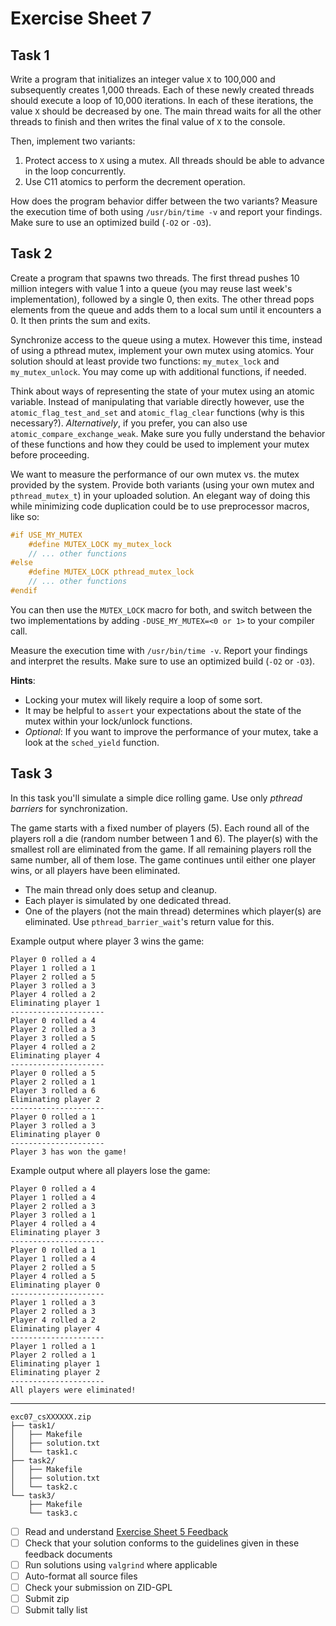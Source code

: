# Exercise Sheet 7

## Task 1

Write a program that initializes an integer value `X` to 100,000 and subsequently creates 1,000 threads.
Each of these newly created threads should execute a loop of 10,000 iterations.
In each of these iterations, the value `X` should be decreased by one.
The main thread waits for all the other threads to finish and then writes the final value of `X` to the console.

Then, implement two variants:

1. Protect access to `X` using a mutex.
   All threads should be able to advance in the loop concurrently.
2. Use C11 atomics to perform the decrement operation.

How does the program behavior differ between the two variants?
Measure the execution time of both using `/usr/bin/time -v` and report your findings.
Make sure to use an optimized build (`-O2` or `-O3`).

## Task 2

Create a program that spawns two threads.
The first thread pushes 10 million integers with value 1 into a queue (you may reuse last week's implementation), followed by a single 0, then exits.
The other thread pops elements from the queue and adds them to a local sum until it encounters a 0.
It then prints the sum and exits.

Synchronize access to the queue using a mutex.
However this time, instead of using a pthread mutex, implement your own mutex using atomics.
Your solution should at least provide two functions: `my_mutex_lock` and `my_mutex_unlock`.
You may come up with additional functions, if needed.

Think about ways of representing the state of your mutex using an atomic variable.
Instead of manipulating that variable directly however, use the `atomic_flag_test_and_set` and `atomic_flag_clear` functions (why is this necessary?).
_Alternatively_, if you prefer, you can also use `atomic_compare_exchange_weak`.
Make sure you fully understand the behavior of these functions and how they could be used to implement your mutex before proceeding.

We want to measure the performance of our own mutex vs. the mutex provided by the system.
Provide both variants (using your own mutex and `pthread_mutex_t`) in your uploaded solution.
An elegant way of doing this while minimizing code duplication could be to use preprocessor macros, like so:

```c
#if USE_MY_MUTEX
    #define MUTEX_LOCK my_mutex_lock
    // ... other functions
#else
    #define MUTEX_LOCK pthread_mutex_lock
    // ... other functions
#endif
```

You can then use the `MUTEX_LOCK` macro for both, and switch between the two implementations by adding `-DUSE_MY_MUTEX=<0 or 1>` to your compiler call.

Measure the execution time with `/usr/bin/time -v`.
Report your findings and interpret the results.
Make sure to use an optimized build (`-O2` or `-O3`).

**Hints**:

- Locking your mutex will likely require a loop of some sort.
- It may be helpful to `assert` your expectations about the state of the mutex within your lock/unlock functions.
- _Optional_: If you want to improve the performance of your mutex, take a look at the `sched_yield` function.

## Task 3

In this task you'll simulate a simple dice rolling game.
Use only _pthread barriers_ for synchronization.

The game starts with a fixed number of players (5).
Each round all of the players roll a die (random number between 1 and 6).
The player(s) with the smallest roll are eliminated from the game.
If all remaining players roll the same number, all of them lose.
The game continues until either one player wins, or all players have been eliminated.

- The main thread only does setup and cleanup.
- Each player is simulated by one dedicated thread.
- One of the players (not the main thread) determines which player(s) are eliminated.
  Use `pthread_barrier_wait`'s return value for this.

Example output where player 3 wins the game:

```
Player 0 rolled a 4
Player 1 rolled a 1
Player 2 rolled a 5
Player 3 rolled a 3
Player 4 rolled a 2
Eliminating player 1
---------------------
Player 0 rolled a 4
Player 2 rolled a 3
Player 3 rolled a 5
Player 4 rolled a 2
Eliminating player 4
---------------------
Player 0 rolled a 5
Player 2 rolled a 1
Player 3 rolled a 6
Eliminating player 2
---------------------
Player 0 rolled a 1
Player 3 rolled a 3
Eliminating player 0
---------------------
Player 3 has won the game!
```

Example output where all players lose the game:

```
Player 0 rolled a 4
Player 1 rolled a 4
Player 2 rolled a 3
Player 3 rolled a 1
Player 4 rolled a 4
Eliminating player 3
---------------------
Player 0 rolled a 1
Player 1 rolled a 4
Player 2 rolled a 5
Player 4 rolled a 5
Eliminating player 0
---------------------
Player 1 rolled a 3
Player 2 rolled a 3
Player 4 rolled a 2
Eliminating player 4
---------------------
Player 1 rolled a 1
Player 2 rolled a 1
Eliminating player 1
Eliminating player 2
---------------------
All players were eliminated!
```

---

```
exc07_csXXXXXX.zip
├── task1/
│   ├── Makefile
│   ├── solution.txt
│   └── task1.c
├── task2/
│   ├── Makefile
│   ├── solution.txt
│   └── task2.c
└── task3/
    ├── Makefile
    └── task3.c
```

- [ ] Read and understand [Exercise Sheet 5 Feedback](../exercise05/feedback.md)
- [ ] Check that your solution conforms to the guidelines given in these feedback documents
- [ ] Run solutions using `valgrind` where applicable
- [ ] Auto-format all source files
- [ ] Check your submission on ZID-GPL
- [ ] Submit zip
- [ ] Submit tally list
